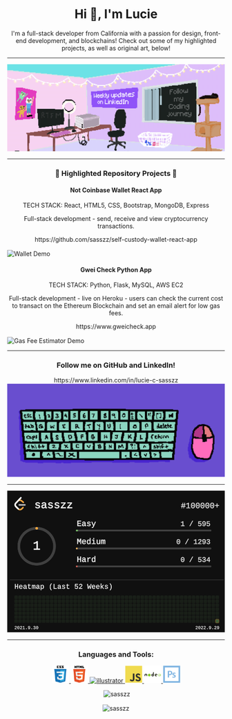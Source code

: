 <h1 align="center">Hi 👋, I'm Lucie</h1>

<p align="center"> I'm a full-stack developer from California with a passion for design, front-end development, and blockchains! Check out some of my highlighted projects, as well as original art, below! </p>
<hr>

<img src="pixel-art-room-gif.gif" alt="Pixel Art Room">  

<hr>

<h3 align="center">🌱 Highlighted Repository Projects 🌱</h3>

<h4 align="center">Not Coinbase Wallet React App</h4> 
  <p align="center">TECH STACK: React, HTML5, CSS, Bootstrap, MongoDB, Express </p>
  <p align="center">Full-stack development - send, receive and view cryptocurrency transactions. </p>
  <p align="center"> https://github.com/sasszz/self-custody-wallet-react-app</p>
  <img align="center" src="ncb-demo.gif" alt="Wallet Demo"
 
<hr>
 
<h4 align="center">Gwei Check Python App</h4> 
  <p align="center">TECH STACK: Python, Flask, MySQL, AWS EC2 </p>
  <p align="center">Full-stack development - live on Heroku - users can check the current cost to transact on the Ethereum Blockchain and set an email alert for low gas fees. </p>
  <p align="center"> https://www.gweicheck.app</p>
    <img align="center" src="demo.gif" alt="Gas Fee Estimator Demo"
 <hr>
  
<hr>

<h3 align="center">Follow me on GitHub and LinkedIn!</h3>
<p align="center">https://www.linkedin.com/in/lucie-c-sasszz</h3>

<img src="pixel-art-keyboard.gif" alt="Pixel Art Keyboard Gif">

<hr>
<img src="leetcode.png" alt="LeetCode Stats">

<hr>

<h3 align="center">Languages and Tools:</h3>
<p align="center"> 
  <a href="https://www.w3schools.com/css/" target="_blank" rel="noreferrer"> <img src="https://raw.githubusercontent.com/devicons/devicon/master/icons/css3/css3-original-wordmark.svg" alt="css3" width="40" height="40"/> </a> <a href="https://www.w3.org/html/" target="_blank" rel="noreferrer"> <img src="https://raw.githubusercontent.com/devicons/devicon/master/icons/html5/html5-original-wordmark.svg" alt="html5" width="40" height="40"/> </a> <a href="https://www.adobe.com/in/products/illustrator.html" target="_blank" rel="noreferrer"> <img src="https://www.vectorlogo.zone/logos/adobe_illustrator/adobe_illustrator-icon.svg" alt="illustrator" width="40" height="40"/> </a> <a href="https://developer.mozilla.org/en-US/docs/Web/JavaScript" target="_blank" rel="noreferrer"> <img src="https://raw.githubusercontent.com/devicons/devicon/master/icons/javascript/javascript-original.svg" alt="javascript" width="40" height="40"/> </a> <a href="https://nodejs.org" target="_blank" rel="noreferrer"> <img src="https://raw.githubusercontent.com/devicons/devicon/master/icons/nodejs/nodejs-original-wordmark.svg" alt="nodejs" width="40" height="40"/> </a> <a href="https://www.photoshop.com/en" target="_blank" rel="noreferrer"> <img src="https://raw.githubusercontent.com/devicons/devicon/master/icons/photoshop/photoshop-line.svg" alt="photoshop" width="40" height="40"/> </a> 
</p>

<p align="center">&nbsp;<img src="https://github-readme-stats.vercel.app/api?username=sasszz&show_icons=true&locale=en" alt="sasszz" /></p>

<p align="center"><img align="center" src="https://github-readme-streak-stats.herokuapp.com/?user=sasszz&" alt="sasszz" /></p>
